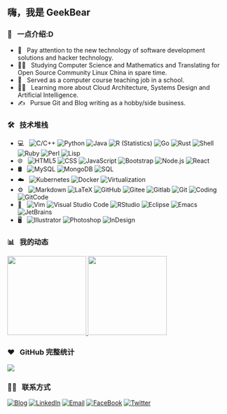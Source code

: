 <h2> 嗨，我是 GeekBear </h2>

<h3> 🐼 &nbsp; 一点介绍:D </h3>

- 📘 &nbsp; Pay attention to the new technology of software development solutions and hacker technology.
- 👨‍🎓 &nbsp; Studying Computer Science and Mathematics and Translating for Open Source Community Linux China in spare time.
- 💼 &nbsp; Served as a computer course teaching job in a school.
- 👨‍💻 &nbsp; Learning more about Cloud Architecture, Systems Design and Artificial Intelligence.
- ✍️ &nbsp; Pursue Git and Blog writing as a hobby/side business.

<h3> 🛠 &nbsp; 技术堆栈 </h3>

- 💻 &nbsp;
  ![C/C++](https://img.shields.io/badge/-C++-333333?style=flat&logo=C%2B%2B&logoColor=00599C)
  ![Python](https://img.shields.io/badge/-Python-333333?style=flat&logo=python)
  ![Java](https://img.shields.io/badge/-Java-333333?style=flat&logo=Java&logoColor=007396)
  ![R (Statistics)](https://img.shields.io/badge/-R-333333?style=flat&logo=R&logoColor=276DC3)
  ![Go](https://img.shields.io/badge/-Go-333333?style=flat&logo=go&logoColor=276DC3)
  ![Rust](https://img.shields.io/badge/-Rust-333333?style=flat&logo=rust&logoColor=276DC3)
  ![Shell](https://img.shields.io/badge/-Shell-333333?style=flat&logo=bash%2B%2B&logoColor=30599C)
  ![Ruby](https://img.shields.io/badge/-Ruby-333333?style=flat&logo=ruby%2B%2B&logoColor=30599C)
  ![Perl](https://img.shields.io/badge/-Perl-333333?style=flat&logo=perl%2B%2B&logoColor=30599C)
  ![Lisp](https://img.shields.io/badge/-Lisp-333333?style=flat&logo=lisp%2B%2B&logoColor=30599C)
- 🌐 &nbsp;
  ![HTML5](https://img.shields.io/badge/-HTML5-333333?style=flat&logo=HTML5)
  ![CSS](https://img.shields.io/badge/-CSS-333333?style=flat&logo=CSS3&logoColor=1572B6)
  ![JavaScript](https://img.shields.io/badge/-JavaScript-333333?style=flat&logo=javascript)
  ![Bootstrap](https://img.shields.io/badge/-Bootstrap-333333?style=flat&logo=bootstrap&logoColor=563D7C)
  ![Node.js](https://img.shields.io/badge/-Node.js-333333?style=flat&logo=node.js)
  ![React](https://img.shields.io/badge/-React-333333?style=flat&logo=react)
- 🛢 &nbsp;
  ![MySQL](https://img.shields.io/badge/-MySQL-333333?style=flat&logo=mysql)
  ![MongoDB](https://img.shields.io/badge/-MongoDB-333333?style=flat&logo=mongodb)
  ![SQL](https://img.shields.io/badge/-SQL-333333?style=flat&logo=sql)
- ☁️ &nbsp;
  ![Kubernetes](https://img.shields.io/badge/-Kubernetes-333333?style=flat&logo=kubernetes)
  ![Docker](https://img.shields.io/badge/-Docker-333333?style=flat&logo=docker)
  ![Virtualization](https://img.shields.io/badge/-Virtualization-333333?style=flat&logo=virtual)
- ⚙️ &nbsp;
  ![Markdown](https://img.shields.io/badge/-Markdown-333333?style=flat&logo=markdown)
  ![LaTeX](https://img.shields.io/badge/-LaTeX-333333?style=flat&logo=latex)
  ![GitHub](https://img.shields.io/badge/-GitHub-333333?style=flat&logo=github)
  ![Gitee](https://img.shields.io/badge/-Gitee-333333?style=flat&logo=gitee)
  ![Gitlab](https://img.shields.io/badge/-Gitlab-333333?style=flat&logo=gitlab)
  ![Git](https://img.shields.io/badge/-Git-333333?style=flat&logo=git)
  ![Coding](https://img.shields.io/badge/-Coding-333333?style=flat&logo=coding)
  ![GitCode](https://img.shields.io/badge/-GitCode-333333?style=flat&logo=gitcode)
- 🔧 &nbsp;
  ![Vim](https://img.shields.io/badge/-Vim-333333?style=flat&logo=vim)
  ![Visual Studio Code](https://img.shields.io/badge/-Visual%20Studio%20Code-333333?style=flat&logo=visual-studio-code&logoColor=007ACC)
  ![RStudio](https://img.shields.io/badge/-RStudio-333333?style=flat&logo=rstudio)
  ![Eclipse](https://img.shields.io/badge/-Eclipse-333333?style=flat&logo=eclipse-ide&logoColor=2C2255)
  ![Emacs](https://img.shields.io/badge/-Emacs-333333?style=flat&logo=emacs-ide&logoColor=2C2255)
  ![JetBrains](https://img.shields.io/badge/-JetBrains-333333?style=flat&logo=jetbrains-ide&logoColor=2C2255)
- 🖥 &nbsp;
  ![Illustrator](https://img.shields.io/badge/-Illustrator-333333?style=flat&logo=adobe-illustrator)
  ![Photoshop](https://img.shields.io/badge/-Photoshop-333333?style=flat&logo=adobe-photoshop)
  ![InDesign](https://img.shields.io/badge/-InDesign-333333?style=flat&logo=adobe-indesign)

<h3> 📊 &nbsp; 我的动态 </h3>

<a href="https://github.com/zeerre">
  <img height="180em" src="https://github-readme-stats.vercel.app/api?username=zeerre&theme=buefy&show_icons=true" />
  
  <img height="180em" src="https://github-readme-stats.vercel.app/api/top-langs/?username=zeerre&theme=buefy&layout=compact" />
</a>

<h3> ❤️ &nbsp; GitHub 完整统计 </h3>

<div align="left">
    <img src="https://metrics.lecoq.io/zeerre?template=classic&config.timezone=Asia%2FShanghai">
</div>

<h3> 🤝🏻 &nbsp; 联系方式 </h3>

<p align="left">
<a href="https://frstlis.github.io/ITech"><img alt="Blog" src="https://img.shields.io/badge/Blog-ITech-blue?style=flat-square&logo=google-chrome"></a>
<a href="https://www.linkedin.cn/injobs/in/r-r-e-zee-a4b06120a"><img alt="LinkedIn" src="https://img.shields.io/badge/LinkedIn-Aditya%20Vikram%20Singh-blue?style=flat-square&logo=linkedin"></a>
<a href="mailto:zeerre98988@gmail.com"><img alt="Email" src="https://img.shields.io/badge/Email-GeekBear-blue?style=flat-square&logo=gmail"></a>
<a href="https://www.facebook.com/profile.php?id=100076758106674"><img alt="FaceBook" src="https://img.shields.io/badge/facebook-GeekBear-blue?style=flat-square&logo=facebook"></a>
<a href="https://twitter.com/"><img alt="Twitter" src="https://img.shields.io/badge/twitter-GeekBear-blue?style=flat-square&logo=twitter"></a>
</p>


